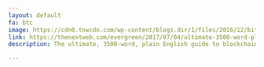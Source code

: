 ```yaml
---
layout: default
fa: btc
image: https://cdn0.tnwcdn.com/wp-content/blogs.dir/1/files/2016/12/bitcoin-796x259.jpg
link: https://thenextweb.com/evergreen/2017/07/04/ultimate-3500-word-plain-english-guide-blockchain/#.tnw_zc4TPhV7
description: The ultimate, 3500-word, plain English guide to blockchain

---
```

